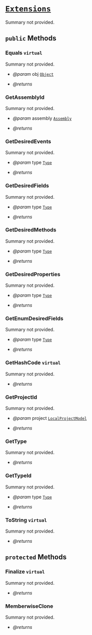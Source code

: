 # <code><a href="Extensions.md">Extensions</a></code>

Summary not provided.



## `public` Methods

### Equals `virtual`

Summary not provided.

- *@param* obj <code><a href="..\..\..\System\Object.md">Object</a></code>

- *@returns* 

### GetAssemblyId

Summary not provided.

- *@param* assembly <code><a href="..\..\..\System\Reflection\Assembly.md">Assembly</a></code>

- *@returns* 

### GetDesiredEvents

Summary not provided.

- *@param* type <code><a href="..\..\..\System\Type.md">Type</a></code>

- *@returns* 

### GetDesiredFields

Summary not provided.

- *@param* type <code><a href="..\..\..\System\Type.md">Type</a></code>

- *@returns* 

### GetDesiredMethods

Summary not provided.

- *@param* type <code><a href="..\..\..\System\Type.md">Type</a></code>

- *@returns* 

### GetDesiredProperties

Summary not provided.

- *@param* type <code><a href="..\..\..\System\Type.md">Type</a></code>

- *@returns* 

### GetEnumDesiredFields

Summary not provided.

- *@param* type <code><a href="..\..\..\System\Type.md">Type</a></code>

- *@returns* 

### GetHashCode `virtual`

Summary not provided.

- *@returns* 

### GetProjectId

Summary not provided.

- *@param* project <code><a href="LocalProjectModel.md">LocalProjectModel</a></code>

- *@returns* 

### GetType

Summary not provided.

- *@returns* 

### GetTypeId

Summary not provided.

- *@param* type <code><a href="..\..\..\System\Type.md">Type</a></code>

- *@returns* 

### ToString `virtual`

Summary not provided.

- *@returns* 

## `protected` Methods

### Finalize `virtual`

Summary not provided.

- *@returns* 

### MemberwiseClone

Summary not provided.

- *@returns* 
